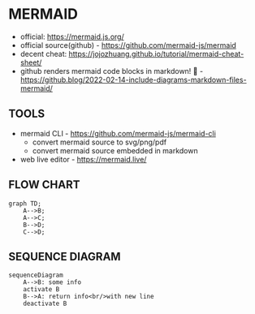 # MERMAID
- official: https://mermaid.js.org/
- official source(github) - https://github.com/mermaid-js/mermaid
- decent cheat: https://jojozhuang.github.io/tutorial/mermaid-cheat-sheet/ 
- github renders mermaid code blocks in markdown! 💛 - https://github.blog/2022-02-14-include-diagrams-markdown-files-mermaid/

## TOOLS
- mermaid CLI - https://github.com/mermaid-js/mermaid-cli
    - convert mermaid source to svg/png/pdf
    - convert mermaid source embedded in markdown
- web live editor - https://mermaid.live/

## FLOW CHART
```mermaid
graph TD;
    A-->B;
    A-->C;
    B-->D;
    C-->D;
```

## SEQUENCE DIAGRAM
```mermaid
sequenceDiagram
    A-->B: some info
    activate B
    B-->A: return info<br/>with new line
    deactivate B
```
